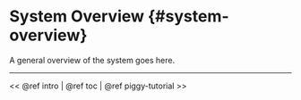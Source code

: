 System Overview     {#system-overview}
===============

A general overview of the system goes here.

- - - - -

\<\< @ref intro | @ref toc | @ref piggy-tutorial \>\>
